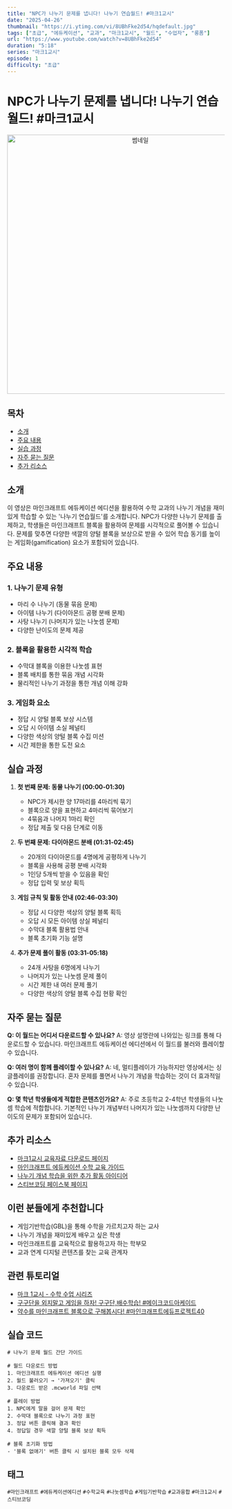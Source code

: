 ```yaml
---
title: "NPC가 나누기 문제를 냅니다! 나누기 연습월드! #마크1교시"
date: "2025-04-26"
thumbnail: "https://i.ytimg.com/vi/8UBhFke2d54/hqdefault.jpg"
tags: ["초급", "에듀케이션", "교과", "마크1교시", "월드", "수업자", "롱폼"]
url: "https://www.youtube.com/watch?v=8UBhFke2d54"
duration: "5:18"
series: "마크1교시"
episode: 1
difficulty: "초급"
---
```


# NPC가 나누기 문제를 냅니다! 나누기 연습월드! #마크1교시

<div align="center">
<img src="https://i.ytimg.com/vi/8UBhFke2d54/hqdefault.jpg" alt="썸네일" width="600"/>
</div>

## 목차
- [소개](#소개)
- [주요 내용](#주요-내용)
- [실습 과정](#실습-과정)
- [자주 묻는 질문](#자주-묻는-질문)
- [추가 리소스](#추가-리소스)

## 소개
이 영상은 마인크래프트 에듀케이션 에디션을 활용하여 수학 교과의 나누기 개념을 재미있게 학습할 수 있는 '나누기 연습월드'를 소개합니다. NPC가 다양한 나누기 문제를 출제하고, 학생들은 마인크래프트 블록을 활용하여 문제를 시각적으로 풀어볼 수 있습니다. 문제를 맞추면 다양한 색깔의 양털 블록을 보상으로 받을 수 있어 학습 동기를 높이는 게임화(gamification) 요소가 포함되어 있습니다.

## 주요 내용
### 1. 나누기 문제 유형
- 마리 수 나누기 (동물 묶음 문제)
- 아이템 나누기 (다이아몬드 공평 분배 문제)
- 사탕 나누기 (나머지가 있는 나눗셈 문제)
- 다양한 난이도의 문제 제공

### 2. 블록을 활용한 시각적 학습
- 수막대 블록을 이용한 나눗셈 표현
- 블록 배치를 통한 묶음 개념 시각화
- 물리적인 나누기 과정을 통한 개념 이해 강화

### 3. 게임화 요소
- 정답 시 양털 블록 보상 시스템
- 오답 시 아이템 소실 페널티
- 다양한 색상의 양털 블록 수집 미션
- 시간 제한을 통한 도전 요소

## 실습 과정
1. **첫 번째 문제: 동물 나누기 (00:00-01:30)**
   - NPC가 제시한 양 17마리를 4마리씩 묶기
   - 블록으로 양을 표현하고 4마리씩 묶어보기
   - 4묶음과 나머지 1마리 확인
   - 정답 제출 및 다음 단계로 이동

2. **두 번째 문제: 다이아몬드 분배 (01:31-02:45)**
   - 20개의 다이아몬드를 4명에게 공평하게 나누기
   - 블록을 사용해 공평 분배 시각화
   - 1인당 5개씩 받을 수 있음을 확인
   - 정답 입력 및 보상 획득

3. **게임 규칙 및 활동 안내 (02:46-03:30)**
   - 정답 시 다양한 색상의 양털 블록 획득
   - 오답 시 모든 아이템 상실 페널티
   - 수막대 블록 활용법 안내
   - 블록 초기화 기능 설명

4. **추가 문제 풀이 활동 (03:31-05:18)**
   - 24개 사탕을 6명에게 나누기
   - 나머지가 있는 나눗셈 문제 풀이
   - 시간 제한 내 여러 문제 풀기
   - 다양한 색상의 양털 블록 수집 현황 확인

## 자주 묻는 질문
**Q: 이 월드는 어디서 다운로드할 수 있나요?**
A: 영상 설명란에 나와있는 링크를 통해 다운로드할 수 있습니다. 마인크래프트 에듀케이션 에디션에서 이 월드를 불러와 플레이할 수 있습니다.

**Q: 여러 명이 함께 플레이할 수 있나요?**
A: 네, 멀티플레이가 가능하지만 영상에서는 싱글플레이를 권장합니다. 혼자 문제를 풀면서 나누기 개념을 학습하는 것이 더 효과적일 수 있습니다.

**Q: 몇 학년 학생들에게 적합한 콘텐츠인가요?**
A: 주로 초등학교 2-4학년 학생들의 나눗셈 학습에 적합합니다. 기본적인 나누기 개념부터 나머지가 있는 나눗셈까지 다양한 난이도의 문제가 포함되어 있습니다.

## 추가 리소스
- [마크1교시 교육자료 다운로드 페이지](링크)
- [마인크래프트 에듀케이션 수학 교육 가이드](https://education.minecraft.net/ko-kr/resources/math-subject-kit)
- [나누기 개념 학습을 위한 추가 활동 아이디어](링크)
- [스티브코딩 페이스북 페이지](https://www.facebook.com/stvcoding/)

## 이런 분들에게 추천합니다
- 게임기반학습(GBL)을 통해 수학을 가르치고자 하는 교사
- 나누기 개념을 재미있게 배우고 싶은 학생
- 마인크래프트를 교육적으로 활용하고자 하는 학부모
- 교과 연계 디지털 콘텐츠를 찾는 교육 관계자

## 관련 튜토리얼
- [마크 1교시 - 수학 수업 시리즈](링크)
- [구구단을 외지말고 게임을 하자! 구구단,배수학습! #메이크코드아케이드](링크)
- [약수를 마인크래프트 블록으로 구해봅시다! #마인크래프트에듀프로젝트40](링크)

## 실습 코드
```
# 나누기 문제 월드 간단 가이드

# 월드 다운로드 방법
1. 마인크래프트 에듀케이션 에디션 실행
2. 월드 불러오기 → '가져오기' 클릭
3. 다운로드 받은 .mcworld 파일 선택

# 플레이 방법
1. NPC에게 말을 걸어 문제 확인
2. 수막대 블록으로 나누기 과정 표현
3. 정답 버튼 클릭해 결과 확인
4. 정답일 경우 색깔 양털 블록 보상 획득

# 블록 초기화 방법
- '블록 없애기' 버튼 클릭 시 설치된 블록 모두 삭제
```

## 태그
`#마인크래프트` `#에듀케이션에디션` `#수학교육` `#나눗셈학습` `#게임기반학습` `#교과융합` `#마크1교시` `#스티브코딩`